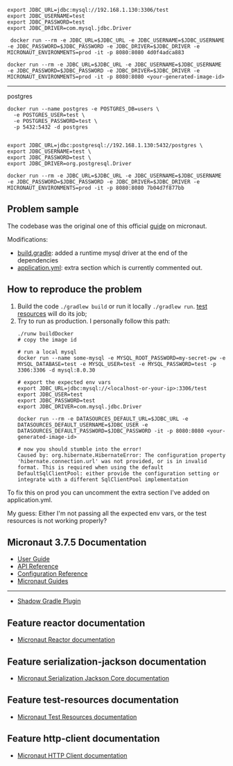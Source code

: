 

```
export JDBC_URL=jdbc:mysql://192.168.1.130:3306/test
export JDBC_USERNAME=test
export JDBC_PASSWORD=test
export JDBC_DRIVER=com.mysql.jdbc.Driver

 docker run --rm -e JDBC_URL=$JDBC_URL -e JDBC_USERNAME=$JDBC_USERNAME -e JDBC_PASSWORD=$JDBC_PASSWORD -e JDBC_DRIVER=$JDBC_DRIVER -e MICRONAUT_ENVIRONMENTS=prod -it -p 8080:8080 4d0f4adca883

docker run --rm -e JDBC_URL=$JDBC_URL -e JDBC_USERNAME=$JDBC_USERNAME -e JDBC_PASSWORD=$JDBC_PASSWORD -e JDBC_DRIVER=$JDBC_DRIVER -e MICRONAUT_ENVIRONMENTS=prod -it -p 8080:8080 <your-generated-image-id>
```

----

postgres
```
docker run --name postgres -e POSTGRES_DB=users \
  -e POSTGRES_USER=test \
  -e POSTGRES_PASSWORD=test \
  -p 5432:5432 -d postgres


export JDBC_URL=jdbc:postgresql://192.168.1.130:5432/postgres \
export JDBC_USERNAME=test \
export JDBC_PASSWORD=test \
export JDBC_DRIVER=org.postgresql.Driver

docker run --rm -e JDBC_URL=$JDBC_URL -e JDBC_USERNAME=$JDBC_USERNAME -e JDBC_PASSWORD=$JDBC_PASSWORD -e JDBC_DRIVER=$JDBC_DRIVER -e MICRONAUT_ENVIRONMENTS=prod -it -p 8080:8080 7b04d7f877bb
```

## Problem sample
The codebase was the original one of this official [guide](https://guides.micronaut.io/latest/micronaut-data-hibernate-reactive-gradle-kotlin.html#testing-the-application) on micronaut.

Modifications:
- [build.gradle](build.gradle.kts): added a runtime mysql driver at the end of the dependencies
- [application.yml](./src/main/resources/application.yml): extra section which is currently commented out.

## How to reproduce the problem
1. Build the code `./gradlew build` or run it locally `./gradlew run`.  [test resources](https://micronaut-projects.github.io/micronaut-test-resources/snapshot/guide/#modules-databases-r2dbc) will do its job;
2. Try to run as production. I personally follow this path:
    ```
   ./runw buildDocker
   # copy the image id

   # run a local mysql
   docker run --name some-mysql -e MYSQL_ROOT_PASSWORD=my-secret-pw -e MYSQL_DATABASE=test -e MYSQL_USER=test -e MYSQL_PASSWORD=test -p 3306:3306 -d mysql:8.0.30

   # export the expected env vars
   export JDBC_URL=jdbc:mysql://<localhost-or-your-ip>:3306/test
   export JDBC_USER=test
   export JDBC_PASSWORD=test
   export JDBC_DRIVER=com.mysql.jdbc.Driver

    docker run --rm -e DATASOURCES_DEFAULT_URL=$JDBC_URL -e DATASOURCES_DEFAULT_USERNAME=$JDBC_USER -e DATASOURCES_DEFAULT_PASSWORD=$JDBC_PASSWORD -it -p 8080:8080 <your-generated-image-id>

   # now you should stumble into the error!
   Caused by: org.hibernate.HibernateError: The configuration property 'hibernate.connection.url' was not provided, or is in invalid format. This is required when using the default DefaultSqlClientPool: either provide the configuration setting or integrate with a different SqlClientPool implementation
   ```

To fix this on prod you can uncomment the extra section I've added on application.yml.

My guess: Either I'm not passing all the expected env vars, or the test resources is not working properly?

## Micronaut 3.7.5 Documentation

- [User Guide](https://docs.micronaut.io/3.7.5/guide/index.html)
- [API Reference](https://docs.micronaut.io/3.7.5/api/index.html)
- [Configuration Reference](https://docs.micronaut.io/3.7.5/guide/configurationreference.html)
- [Micronaut Guides](https://guides.micronaut.io/index.html)
---

- [Shadow Gradle Plugin](https://plugins.gradle.org/plugin/com.github.johnrengelman.shadow)
## Feature reactor documentation

- [Micronaut Reactor documentation](https://micronaut-projects.github.io/micronaut-reactor/snapshot/guide/index.html)


## Feature serialization-jackson documentation

- [Micronaut Serialization Jackson Core documentation](https://micronaut-projects.github.io/micronaut-serialization/latest/guide/)


## Feature test-resources documentation

- [Micronaut Test Resources documentation](https://micronaut-projects.github.io/micronaut-test-resources/latest/guide/)


## Feature http-client documentation

- [Micronaut HTTP Client documentation](https://docs.micronaut.io/latest/guide/index.html#httpClient)


